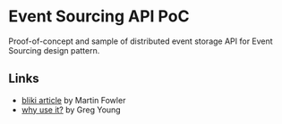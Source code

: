 Event Sourcing API PoC
======================

Proof-of-concept and sample of distributed event storage API for Event Sourcing design pattern.

Links
-----

* [bliki article](http://martinfowler.com/eaaDev/EventSourcing.html) by Martin Fowler
* [why use it?](http://codebetter.com/gregyoung/2010/02/20/why-use-event-sourcing/) by Greg Young